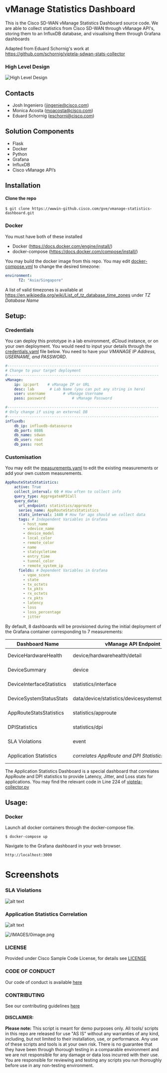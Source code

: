 # vManage Statistics Dashboard
This is the Cisco SD-WAN vManage Statistics Dashboard source code. We are able to collect statistics from Cisco SD-WAN through vManage API's, storing them to an InfluxDB database, and visualising them through Grafana dashboards

Adapted from Eduard Schornig's work at https://github.com/schornig/viptela-sdwan-stats-collector


### High Level Design

![High Level Design](/IMAGES/design.png)

## Contacts
* Josh Ingeniero (jingenie@cisco.com)
* Monica Acosta (moacosta@cisco.com)
* Eduard Schornig (eschorni@cisco.com)

## Solution Components
* Flask
* Docker
* Python
* Grafana
* InfluxDB
* Cisco vManage API’s

## Installation

#### Clone the repo
```console
$ git clone https://wwwin-github.cisco.com/gve/vmanage-statistics-dashboard.git
```

### Docker
You must have both of these installed
* Docker (https://docs.docker.com/engine/install/)
* docker-compose (https://docs.docker.com/compose/install/)

You may build the docker image from this repo. You may edit [docker-compose.yml](docker-compose.yml) to change the desired timezone:
```yaml
environment:
      TZ: "Asia/Singapore"
```
A list of valid timezones is available at https://en.wikipedia.org/wiki/List_of_tz_database_time_zones under _TZ Database Name_


## Setup:
### Credentials
You can deploy this prototype in a lab environment, dCloud instance, or on your own deployment.
You would need to input your details through the [credentials.yaml](stats-collector-code/credentials.yaml) file below.
You need to have your _VMANAGE IP Address, USERNAME, and PASSWORD_. 

```yaml
#--------------------------------------------------------------------
# Change to your target deployment
#--------------------------------------------------------------------
vManage:
    ip: ip:port    # vManage IP or URL
    desc: lab       # Lab Name (you can put any string in here)
    user: username        # vManage Username
    pass: password            # vManage Password

#--------------------------------------------------------------------
# Only change if using an external DB
#--------------------------------------------------------------------
influxdb:
    db_ip: influxdb-datasource
    db_port: 8086
    db_name: sdwan
    db_user: root
    db_pass: root
```

### Customisation
You may edit the [measurements.yaml](stats-collector-code/measurements.yaml) to edit the existing measurements
or add your own custom measurements. 

```yaml
AppRouteStatsStatistics:
    active: True
    collect_interval: 60 # How often to collect info
    query_type: AggregateAPICall
    query_data:
      url_endpoint: statistics/approute
      series_name: AppRouteStatsStatistics
      stats_interval: 1440 # How far ago should we collect data
      tags: # Independent Variables in Grafana
        - host_name
        - vdevice_name
        - device_model
        - local_color
        - remote_color
        - name
        - statcycletime
        - entry_time
        - tunnel_color
        - remote_system_ip
      fields: # Dependent Variables in Grafana
        - vqoe_score
        - state
        - tx_octets
        - tx_pkts
        - rx_octets
        - rx_pkts
        - latency
        - loss
        - loss_percentage
        - jitter
```

By default, 8 dashboards will be provisioned during the initial deployment of the Grafana container corresponding to 
7 measurements:

| Dashboard Name            | vManage API Endpoint                                | Frequency   |
|---------------------------|-----------------------------------------------------|-------------|
| DeviceHardwareHealth      | device/hardwarehealth/detail                        | 60 seconds  |
| DeviceSummary             | device                                              | 60 seconds  |
| DeviceInterfaceStatistics | statistics/interface                                | 600 seconds |
| DeviceSystemStatusStats   | data/device/statistics/devicesystemstatusstatistics | 600 seconds |
| AppRouteStatsStatistics   | statistics/approute                                 | 60 seconds  |
| DPIStatistics             | statistics/dpi                                      | 60 seconds  |
| SLA Violations            | event                                               | 60 seconds  |
| Application Statistics    | _correlates AppRoute and DPI Statistics_            | 60 seconds  |

The Application Statistics Dashboard is a special dashboard that correlates AppRoute and DPI statistics
to provide Latency, Jitter, and Loss stats for applications. You may find the relevant code in Line 224 of
[viptela-collector.py](stats-collector-code/viptela-collector.py)

## Usage:

### Docker
Launch all docker containers through the docker-compose file.
```commandline
$ docker-compose up
```

Navigate to the Grafana dashboard in your web browser.
```
http://localhost:3000
```

# Screenshots

### SLA Violations
![alt text](IMAGES/violations.png)

### Application Statistics Correlation
![alt text](IMAGES/correlation.png)


![/IMAGES/0image.png](IMAGES/0image.png)

### LICENSE

Provided under Cisco Sample Code License, for details see [LICENSE](LICENSE.md)

### CODE OF CONDUCT

Our code of conduct is available [here](CODE_OF_CONDUCT.md)

### CONTRIBUTING

See our contributing guidelines [here](CONTRIBUTING.md)

#### DISCLAIMER:
<b>Please note:</b> This script is meant for demo purposes only. All tools/ scripts in this repo are released for use "AS IS" without any warranties of any kind, including, but not limited to their installation, use, or performance. Any use of these scripts and tools is at your own risk. There is no guarantee that they have been through thorough testing in a comparable environment and we are not responsible for any damage or data loss incurred with their use.
You are responsible for reviewing and testing any scripts you run thoroughly before use in any non-testing environment.
